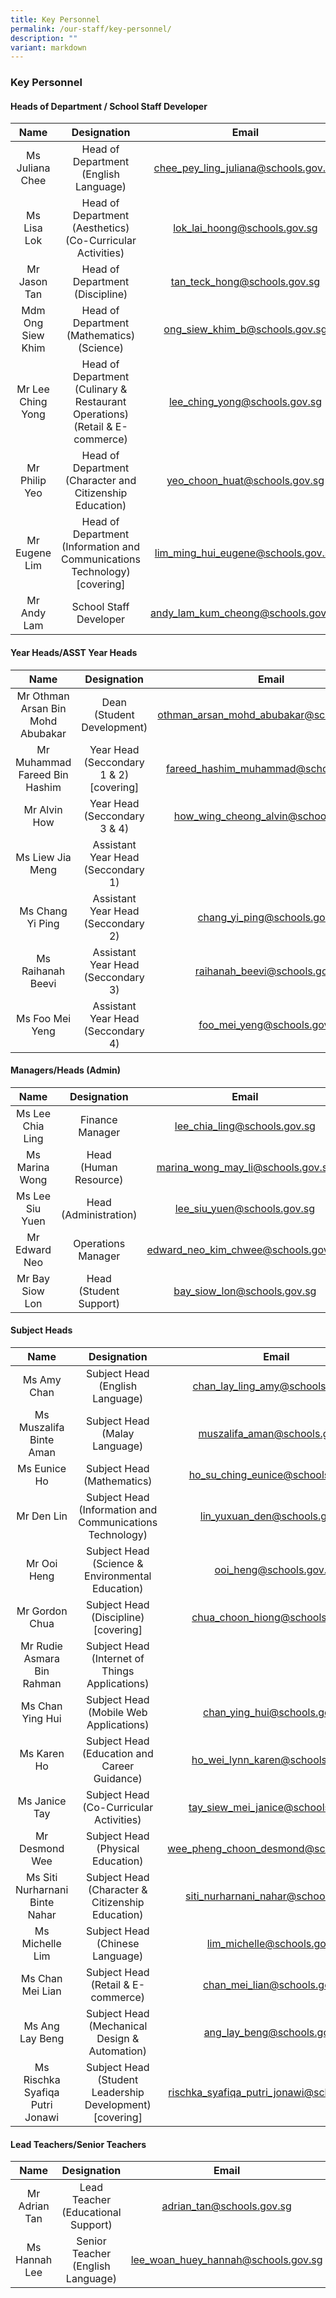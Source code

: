 ```yaml
---
title: Key Personnel
permalink: /our-staff/key-personnel/
description: ""
variant: markdown
---
```

### Key Personnel

#### Heads of Department / School Staff Developer

| Name | Designation | Email |
|:---:|:---:|:---:|
| Ms Juliana Chee | Head of Department<br>(English Language) | chee_pey_ling_juliana@schools.gov.sg |
| Ms Lisa Lok | Head of Department<br>(Aesthetics)<br>(Co-Curricular Activities) | lok_lai_hoong@schools.gov.sg |
| Mr Jason Tan | Head of Department<br>(Discipline) | tan_teck_hong@schools.gov.sg |
| Mdm Ong Siew Khim | Head of Department<br>(Mathematics)<br>(Science) | ong_siew_khim_b@schools.gov.sg |
| Mr Lee Ching Yong | Head of Department<br>(Culinary &amp; Restaurant Operations)<br>(Retail &amp; E-commerce)<br> | lee_ching_yong@schools.gov.sg |
| Mr Philip Yeo | Head of Department<br>(Character and Citizenship Education) | yeo_choon_huat@schools.gov.sg |
| Mr Eugene Lim | Head of Department<br>(Information and Communications Technology)<br> [covering] | lim_ming_hui_eugene@schools.gov.sg |
| Mr Andy Lam | School Staff Developer | andy_lam_kum_cheong@schools.gov.sg |

 
#### Year Heads/ASST Year Heads

| Name | Designation | Email |
|:---:|:---:|:---:|
| Mr Othman Arsan Bin Mohd Abubakar | Dean <br>(Student Development) | othman_arsan_mohd_abubakar@schools.gov.sg |
| Mr Muhammad Fareed Bin Hashim | Year Head <br>(Seccondary 1 &amp; 2) [covering] | fareed_hashim_muhammad@schools.gov.sg |
| Mr Alvin How | Year Head <br>(Seccondary 3 &amp; 4) | how_wing_cheong_alvin@schools.gov.sg |
| Ms Liew Jia Meng | Assistant Year Head <br>(Seccondary 1) |  |
| Ms Chang Yi Ping |  Assistant Year Head <br>(Seccondary 2) | chang_yi_ping@schools.gov.sg |
| Ms Raihanah Beevi |Assistant Year Head <br>(Seccondary 3) | raihanah_beevi@schools.gov.sg |
| Ms Foo Mei Yeng |  Assistant Year Head <br>(Seccondary 4) | foo_mei_yeng@schools.gov.sg |


#### Managers/Heads (Admin)

| Name | Designation | Email |
|:---:|:---:|:---:|
| Ms Lee Chia Ling | Finance Manager | lee_chia_ling@schools.gov.sg |
| Ms Marina Wong | Head <br>(Human Resource) | marina_wong_may_li@schools.gov.sg |
| Ms Lee Siu Yuen | Head <br>(Administration) | lee_siu_yuen@schools.gov.sg |
| Mr Edward Neo | Operations Manager |edward_neo_kim_chwee@schools.gov.sg |
| Mr Bay Siow Lon | Head <br>(Student Support) | bay_siow_lon@schools.gov.sg |


#### Subject Heads

| Name | Designation | Email |
|:---:|:---:|:---:|
| Ms Amy Chan  | Subject Head<br>(English Language) | chan_lay_ling_amy@schools.gov.sg |
| Ms Muszalifa Binte Aman | Subject Head<br>(Malay Language)| muszalifa_aman@schools.gov.sg |
| Ms Eunice Ho | Subject Head (Mathematics)| ho_su_ching_eunice@schools.gov.sg |
| Mr Den Lin | Subject Head<br>(Information and Communications Technology) | lin_yuxuan_den@schools.gov.sg |
| Mr Ooi Heng | Subject Head (Science &amp; Environmental Education) | ooi_heng@schools.gov.sg |
| Mr Gordon Chua | Subject Head (Discipline)<br>[covering] | chua_choon_hiong@schools.gov.sg |
| Mr Rudie Asmara Bin Rahman | Subject Head (Internet of Things Applications) |  |
| Ms Chan Ying Hui | Subject Head<br>(Mobile Web Applications) | chan_ying_hui@schools.gov.sg|
| Ms Karen Ho | Subject Head<br>(Education and Career Guidance) | ho_wei_lynn_karen@schools.gov.sg |
| Ms Janice Tay | Subject Head<br>(Co-Curricular Activities) | tay_siew_mei_janice@schools.gov.sg |
| Mr Desmond Wee | Subject Head<br>(Physical Education) | wee_pheng_choon_desmond@schools.gov.sg |
| Ms Siti Nurharnani Binte Nahar | Subject Head<br>(Character &amp; Citizenship Education) | siti_nurharnani_nahar@schools.gov.sg |
| Ms Michelle Lim | Subject Head <br> (Chinese Language) | lim_michelle@schools.gov.sg|
| Ms Chan Mei Lian | Subject Head <br>(Retail &amp; E-commerce) | chan_mei_lian@schools.gov.sg
| Ms Ang Lay Beng | Subject Head <br> (Mechanical Design &amp; Automation) | ang_lay_beng@schools.gov.sg|
| Ms Rischka Syafiqa Putri Jonawi | Subject Head <br> (Student Leadership Development) <br>[covering] | rischka_syafiqa_putri_jonawi@schools.gov.sg|

#### Lead Teachers/Senior Teachers

| Name | Designation | Email |
|:---:|:---:|:---:|
| Mr Adrian Tan | Lead Teacher<br>(Educational Support) | adrian_tan@schools.gov.sg |
| Ms Hannah Lee | Senior Teacher<br>(English Language)| lee_woan_huey_hannah@schools.gov.sg |